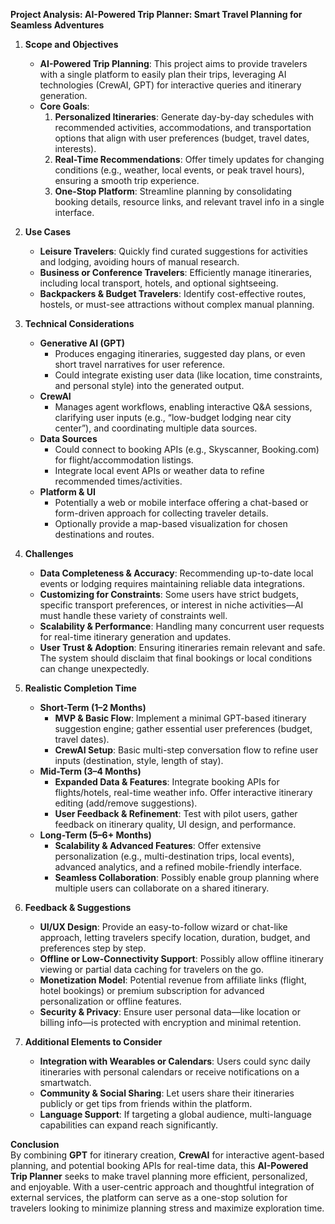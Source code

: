 **Project Analysis: AI-Powered Trip Planner: Smart Travel Planning for Seamless Adventures**

1. **Scope and Objectives**

   - **AI-Powered Trip Planning**: This project aims to provide travelers with a single platform to easily plan their trips, leveraging AI technologies (CrewAI, GPT) for interactive queries and itinerary generation.
   - **Core Goals**:
     1. **Personalized Itineraries**: Generate day-by-day schedules with recommended activities, accommodations, and transportation options that align with user preferences (budget, travel dates, interests).
     2. **Real-Time Recommendations**: Offer timely updates for changing conditions (e.g., weather, local events, or peak travel hours), ensuring a smooth trip experience.
     3. **One-Stop Platform**: Streamline planning by consolidating booking details, resource links, and relevant travel info in a single interface.

2. **Use Cases**

   - **Leisure Travelers**: Quickly find curated suggestions for activities and lodging, avoiding hours of manual research.
   - **Business or Conference Travelers**: Efficiently manage itineraries, including local transport, hotels, and optional sightseeing.
   - **Backpackers & Budget Travelers**: Identify cost-effective routes, hostels, or must-see attractions without complex manual planning.

3. **Technical Considerations**

   - **Generative AI (GPT)**
     - Produces engaging itineraries, suggested day plans, or even short travel narratives for user reference.
     - Could integrate existing user data (like location, time constraints, and personal style) into the generated output.
   - **CrewAI**
     - Manages agent workflows, enabling interactive Q&A sessions, clarifying user inputs (e.g., “low-budget lodging near city center”), and coordinating multiple data sources.
   - **Data Sources**
     - Could connect to booking APIs (e.g., Skyscanner, Booking.com) for flight/accommodation listings.
     - Integrate local event APIs or weather data to refine recommended times/activities.
   - **Platform & UI**
     - Potentially a web or mobile interface offering a chat-based or form-driven approach for collecting traveler details.
     - Optionally provide a map-based visualization for chosen destinations and routes.

4. **Challenges**

   - **Data Completeness & Accuracy**: Recommending up-to-date local events or lodging requires maintaining reliable data integrations.
   - **Customizing for Constraints**: Some users have strict budgets, specific transport preferences, or interest in niche activities—AI must handle these variety of constraints well.
   - **Scalability & Performance**: Handling many concurrent user requests for real-time itinerary generation and updates.
   - **User Trust & Adoption**: Ensuring itineraries remain relevant and safe. The system should disclaim that final bookings or local conditions can change unexpectedly.

5. **Realistic Completion Time**

   - **Short-Term (1–2 Months)**
     - **MVP & Basic Flow**: Implement a minimal GPT-based itinerary suggestion engine; gather essential user preferences (budget, travel dates).
     - **CrewAI Setup**: Basic multi-step conversation flow to refine user inputs (destination, style, length of stay).
   - **Mid-Term (3–4 Months)**
     - **Expanded Data & Features**: Integrate booking APIs for flights/hotels, real-time weather info. Offer interactive itinerary editing (add/remove suggestions).
     - **User Feedback & Refinement**: Test with pilot users, gather feedback on itinerary quality, UI design, and performance.
   - **Long-Term (5–6+ Months)**
     - **Scalability & Advanced Features**: Offer extensive personalization (e.g., multi-destination trips, local events), advanced analytics, and a refined mobile-friendly interface.
     - **Seamless Collaboration**: Possibly enable group planning where multiple users can collaborate on a shared itinerary.

6. **Feedback & Suggestions**

   - **UI/UX Design**: Provide an easy-to-follow wizard or chat-like approach, letting travelers specify location, duration, budget, and preferences step by step.
   - **Offline or Low-Connectivity Support**: Possibly allow offline itinerary viewing or partial data caching for travelers on the go.
   - **Monetization Model**: Potential revenue from affiliate links (flight, hotel bookings) or premium subscription for advanced personalization or offline features.
   - **Security & Privacy**: Ensure user personal data—like location or billing info—is protected with encryption and minimal retention.

7. **Additional Elements to Consider**
   - **Integration with Wearables or Calendars**: Users could sync daily itineraries with personal calendars or receive notifications on a smartwatch.
   - **Community & Social Sharing**: Let users share their itineraries publicly or get tips from friends within the platform.
   - **Language Support**: If targeting a global audience, multi-language capabilities can expand reach significantly.

**Conclusion**  
By combining **GPT** for itinerary creation, **CrewAI** for interactive agent-based planning, and potential booking APIs for real-time data, this **AI-Powered Trip Planner** seeks to make travel planning more efficient, personalized, and enjoyable. With a user-centric approach and thoughtful integration of external services, the platform can serve as a one-stop solution for travelers looking to minimize planning stress and maximize exploration time.
